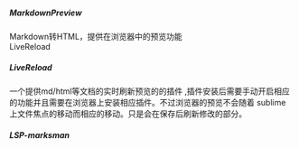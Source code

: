 ##### MarkdownPreview
Markdown转HTML，提供在浏览器中的预览功能   
LiveReload          

##### LiveReload 
一个提供md/html等文档的实时刷新预览的的插件 ,插件安装后需要手动开启相应的功能并且需要在浏览器上安装相应插件。不过浏览器的预览不会随着 sublime 上文件焦点的移动而相应的移动。只是会在保存后刷新修改的部分。

##### LSP-marksman
